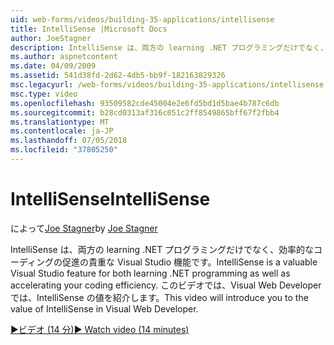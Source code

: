 ```yaml
---
uid: web-forms/videos/building-35-applications/intellisense
title: IntelliSense |Microsoft Docs
author: JoeStagner
description: IntelliSense は、両方の learning .NET プログラミングだけでなく、効率的なコーディングの促進の貴重な Visual Studio 機能です。 このビデオでは紹介しています.
ms.author: aspnetcontent
ms.date: 04/09/2009
ms.assetid: 541d38fd-2d62-4db5-bb9f-182163829326
msc.legacyurl: /web-forms/videos/building-35-applications/intellisense
msc.type: video
ms.openlocfilehash: 93509582cde45004e2e6fd5bd1d5bae4b787c6db
ms.sourcegitcommit: b28cd0313af316c051c2ff8549865bff67f2fbb4
ms.translationtype: MT
ms.contentlocale: ja-JP
ms.lasthandoff: 07/05/2018
ms.locfileid: "37805250"
---
```

<a name="intellisense"></a><span data-ttu-id="fe5c1-104">IntelliSense</span><span class="sxs-lookup"><span data-stu-id="fe5c1-104">IntelliSense</span></span>
====================
<span data-ttu-id="fe5c1-105">によって[Joe Stagner](https://github.com/JoeStagner)</span><span class="sxs-lookup"><span data-stu-id="fe5c1-105">by [Joe Stagner](https://github.com/JoeStagner)</span></span>

<span data-ttu-id="fe5c1-106">IntelliSense は、両方の learning .NET プログラミングだけでなく、効率的なコーディングの促進の貴重な Visual Studio 機能です。</span><span class="sxs-lookup"><span data-stu-id="fe5c1-106">IntelliSense is a valuable Visual Studio feature for both learning .NET programming as well as accelerating your coding efficiency.</span></span> <span data-ttu-id="fe5c1-107">このビデオでは、Visual Web Developer では、IntelliSense の値を紹介します。</span><span class="sxs-lookup"><span data-stu-id="fe5c1-107">This video will introduce you to the value of IntelliSense in Visual Web Developer.</span></span>

[<span data-ttu-id="fe5c1-108">&#9654;ビデオ (14 分)</span><span class="sxs-lookup"><span data-stu-id="fe5c1-108">&#9654; Watch video (14 minutes)</span></span>](https://channel9.msdn.com/Blogs/ASP-NET-Site-Videos/intellisense)

